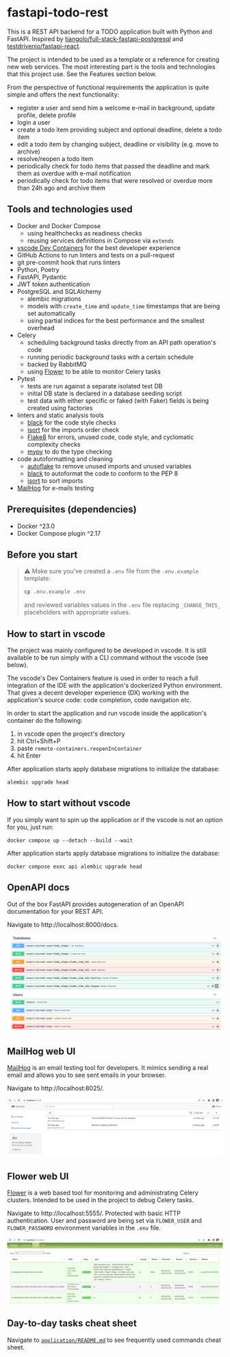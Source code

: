 # fastapi-todo-rest


This is a REST API backend for a TODO application built with Python and FastAPI. Inspired by [tiangolo/full-stack-fastapi-postgresql](https://github.com/tiangolo/full-stack-fastapi-postgresql) and [testdrivenio/fastapi-react](https://github.com/testdrivenio/fastapi-react).

The project is intended to be used as a template or a reference for creating new web services. The most interesting part is the tools and technologies that this project use. See the Features section below.

From the perspective of functional requirements the application is quite simple and offers the next functionality:
- register a user and send him a welcome e-mail in background, update profile, delete profile
- login a user
- create a todo item providing subject and optional deadline, delete a todo item
- edit a todo item by changing subject, deadline or visibility (e.g. move to archive)
- resolve/reopen a todo item
- periodically check for todo items that passed the deadline and mark them as overdue with e-mail notification
- periodically check for todo items that were resolved or overdue more than 24h ago and archive them

## Tools and technologies used

- Docker and Docker Compose
  - using healthchecks as readiness checks
  - reusing services definitions in Compose via `extends`
- [vscode Dev Containers](https://code.visualstudio.com/docs/devcontainers/containers) for the best developer experience
- GitHub Actions to run linters and tests on a pull-request
- git pre-commit hook that runs linters
- Python, Poetry
- FastAPI, Pydantic
- JWT token authentication
- PostgreSQL and SQLAlchemy
  - alembic migrations
  - models with `create_time` and `update_time` timestamps that are being set automatically
  - using partial indices for the best performance and the smallest overhead
- Celery
  - scheduling background tasks directly from an API path operation's code
  - running periodic background tasks with a certain schedule
  - backed by RabbitMQ
  - using [Flower](https://github.com/mher/flower) to be able to monitor Celery tasks
- Pytest
  - tests are run against a separate isolated test DB
  - initial DB state is declared in a database seeding script
  - test data with either specific or faked (with Faker) fields is being created using factories
- linters and static analysis tools
  - [black](https://pypi.org/project/black/) for the code style checks
  - [isort](https://pycqa.github.io/isort/) for the imports order check
  - [Flake8](https://flake8.pycqa.org/en/latest/) for errors, unused code, code style, and cyclomatic complexity checks
  - [mypy](https://www.mypy-lang.org/) to do the type checking
- code autoformatting and cleaning
  - [autoflake](https://pypi.org/project/autoflake/) to remove unused imports and unused variables
  - [black](https://pypi.org/project/black/) to autoformat the code to conform to the PEP 8
  - [isort](https://pycqa.github.io/isort/) to sort imports
- [MailHog](https://github.com/mailhog/MailHog) for e-mails testing


## Prerequisites (dependencies)

- Docker ^23.0
- Docker Compose plugin ^2.17


## Before you start

> ⚠️ Make sure you've created a `.env` file from the `.env.example` template:
> ```sh
> cp .env.example .env
> ```
> and reviewed variables values in the `.env` file replacing `_CHANGE_THIS_` placeholders with appropriate values.


## How to start in vscode

The project was mainly configured to be developed in vscode. It is still available to be run simply with a CLI command without the vscode (see below).

The vscode's Dev Containers feature is used in order to reach a full integration of the IDE with the application's dockerized Python environment. That gives a decent developer experience (DX) working with the application's source code: code completion, code navigation etc.

In order to start the application and run vscode inside the application's container do the following:

1. in vscode open the project's directory
2. hit Ctrl+Shift+P
3. paste `remote-containers.reopenInContainer`
4. hit Enter

After application starts apply database migrations to initialize the database:
```
alembic upgrade head
```


## How to start without vscode

If you simply want to spin up the application or if the vscode is not an option for you, just run:
```
docker compose up --detach --build --wait
```

After application starts apply database migrations to initialize the database:
```
docker compose exec api alembic upgrade head
```


## OpenAPI docs

Out of the box FastAPI provides autogeneration of an OpenAPI documentation for your REST API.

Navigate to http://localhost:8000/docs.

![OpenAPI docs](./img/openapi.png "OpenAPI docs")


## MailHog web UI

[MailHog](https://github.com/mailhog/MailHog) is an email testing tool for developers. It mimics sending a real email and allows you to see sent emails in your browser.

Navigate to http://localhost:8025/.

![MailHog](./img/mailhog.png "MailHog")

## Flower web UI

[Flower](https://github.com/mher/flower) is a web based tool for monitoring and administrating Celery clusters. Intended to be used in the project to debug Celery tasks.

Navigate to http://localhost:5555/. Protected with basic HTTP authentication. User and password are being set via `FLOWER_USER` and `FLOWER_PASSWORD` environment variables in the `.env` file.

![Flower](./img/flower.png "Flower")


## Day-to-day tasks cheat sheet

Navigate to [`application/README.md`](./application/README.md) to see frequently used commands cheat sheet.

